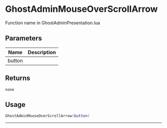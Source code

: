 # GhostAdminMouseOverScrollArrow

Function name in GhostAdminPresentation.lua

## Parameters

| Name   | Description |
| ------ | ----------- |
| button |             |

## Returns

`none`

## Usage

```lua
GhostAdminMouseOverScrollArrow(button)
```

---

